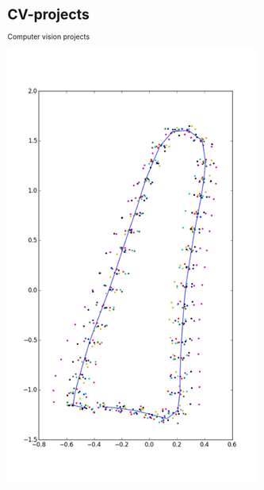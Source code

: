 # CV-projects
Computer vision projects

![](https://github.com/MattiasDC/CV-projects/blob/master/final_project/figure_1.png)